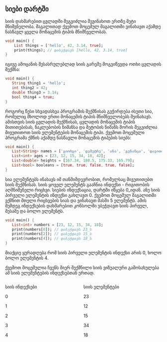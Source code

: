## სიები დარტში

სიის დახმარებით ცვლადში შეგვიძლია შევინახოთ ერთზე მეტი მნიშვნელობა. მაგალითად ქვემოთ მოცემულ მაგალითში ვინახავთ აქამდე ნასწავლ ყველა მონაცემის ტიპის მნიშნველობას.

```dart
void main() {
    List things = ['hello', 42, 3.14, true];
    print(things); // დაბეჭდავს [hello, 42, 3.14, true]
}
```

იგივე ამოცანის შესასრულებლად სიის გარეშე მოგვიწევდა ოთხი ცვლადის შექმნა:

```dart
void main() {
   String thing1 = 'hello';
   int thing2 = 42;
   double thing3 = 3.14;
   bool thing4 = true;
}
```

როგორც წესი სხვადასხვა პროგრამის შექმნისას გვჭირდება ისეთი სია, რომელიც მხოლოდ ერთი მონაცემის ტიპის მნიშნველობებს შეინახავს. ამისთვის სიის ცვლადის შექმნისას, ცვლადის მონაცემის ტიპის მითითებისას, ნაკლებობის ნიშანსა და მეტობის ნიშანს შორის შეგვიძლია მივუთითოთ სიის ელემენტების მონაცემის ტიპი. ქვემოთ მოცემული პროგრამა ქმნის აქამდე ნასწავლი მონაცემის ტიპების სიებს:

```dart
void main() {
   List<String> names = ['გიორგი', 'დემეტრე', 'ანა', 'გვნანცა', 'დავითი','ნინო'];
   List<int> ages = [23, 12, 15, 34, 18, 42];
   List<double> heights = [167.34, 180.5, 175.33, 165.79];
   List<bool> booleans = [true, true, false, true, false];
}
```
სია ელემენტებს ინახავს იმ თანმიმდევრობით, რომელსაც მივუთითებთ სიის შექმნისას. სიის ყოველ ელემენტს გააჩნია ინდექსი - რიგითობის აღმნიშვნელი რიცხვი.
სიების ინდექსაცია, დარტში იწყება 0_იდან. ანუ სიის პირველი ელემენტის ინდექსი გახლავთ 0. ქვემოთ მოცემულ მაგალითში ვქმნით მთელი რიცხვების სიას და ვინახავთ მასში 5 ელემენტს. ამის შემდეგ ინდექსების დახმარებით კონსოლში ვბეჭდავთ სიის პირველ, მესამე და ბოლო ელემენტს.

```dart
void main() {
   List<int> numbers = [23, 12, 15, 34, 18];
   print(numbers[0]); // დაბეჭდავს 23_ს
   print(numbers[2]); // დაბეჭდავს 15_ს
   print(numbers[4]); // დაბეჭდავს 18_ს
}
```

მიაქციე ყურადღება რომ სიის პირველი ელემენტის ინდექსი არის 0, ხოლო ბოლო ელემენტის 4.

ქვემოთ მოცემულია ჩვენს მიერ შექმნილი სიის ვიზუალური გამოსახულება ამ სიის ელემენტების ინდექსებთან ერთად.

<div style="display: flex;">
  <div style="flex: 1;">
    <p>სიის ინდექსები</p>
    <p>0</p>
    <p>1</p>
    <p>2</p>
    <p>3</p>
    <p>4</p>
  </div>
  <div style="flex: 1;">
    <p>სიის ელემენტები</p>
    <p>23</p>
    <p>12</p>
    <p>15</p>
    <p>34</p>
    <p>18</p>
  </div>
  
</div>

